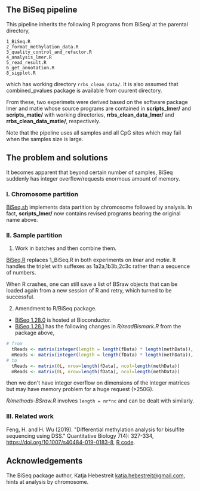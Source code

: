 ## The BiSeq pipeline

This pipeline inherits the following R programs from BiSeq/ at the parental directory,
```
1_BiSeq.R
2_format_methylation_data.R
3_quality_control_and_refactor.R
4_analysis_lmer.R
5_read_result.R
6_get_annotation.R
8_sigplot.R
```
which has working directory `rrbs_clean_data/`. It is also assumed that combined_pvalues package is available from cuurent directory.

From these, two experimets were derived based on the software package lmer and matie whose source programs are contained in **scripts_lmer/** and **scripts_matie/** with working directories,  **rrbs_clean_data_lmer/** and **rrbs_clean_data_matie/**, respectively.

Note that the pipeline uses all samples and all CpG sites which may fail when the samples size is large.

## The problem and solutions

It becomes apparent that beyond certain number of samples, BiSeq suddenly has integer overflow/requests enormous amount of memory.

### I. Chromosome partition

[BiSeq.sh](BiSeq.sh) implements data partition by chromosome followed by analysis. In fact, **scripts_lmer/** now contains revised programs bearing the original name above.

### II. Sample partition

1. Work in batches and then combine them.

[BiSeq.R](BiSeq.R) replaces 1_BiSeq.R in both experiments on *lmer* and *matie*. It handles the triplet with suffexes as 1a2a,1b3b,2c3c rather than a sequence of numbers.

When R crashes, one can still save a list of BSraw objects that can be loaded again from a new session of R and retry, which turned to be successful.

2. Amendment to R/BiSeq package.

* [BiSeq 1.28.0](https://www.bioconductor.org/packages/release/bioc/src/contrib/BiSeq_1.28.0.tar.gz) is hosted at Bioconductor.
* [BiSeq 1.28.1](BiSeq_1.28.1.tar.gz) has the following changes in *R/readBismark.R* from the package above,
```r
# from
  tReads <- matrix(integer(length = length(fData) * length(methData)), nrow=length(fData))
  mReads <- matrix(integer(length = length(fData) * length(methData)), nrow=length(fData))
# to
  tReads <- matrix(0L, nrow=length(fData), ncol=length(methData))
  mReads <- matrix(0L, nrow=length(fData), ncol=length(methData))
```
then we don't have integer overflow on dimensions of the integer matrices but may have memory problem for a huge request (>250G).

*R/methods-BSraw.R* involves `length = nr*nc` and can be dealt with similarly.

### III. Related work

Feng, H. and H. Wu (2019). "Differential methylation analysis for bisulfite sequencing using DSS." Quantitative Biology 7(4): 327-334, 
https://doi.org/10.1007/s40484-019-0183-8, [R code](https://static-content.springer.com/esm/art%3A10.1007%2Fs40484-019-0183-8/MediaObjects/40484_2019_183_MOESM2_ESM.zip).

## Acknowledgements

The BiSeq package author, Katja Hebestreit <katja.hebestreit@gmail.com>, hints at analysis by chromosome.
